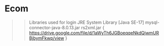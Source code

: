 # Ecom
>> Libraries used for login
  JRE System Library [Java SE-17]
  mysql-connector-java-8.0.13.jar
  rs2xml.jar { https://drive.google.com/file/d/1aWyTh6JGBoeqqeNkdQjwmURBjbymFkwp/view }
